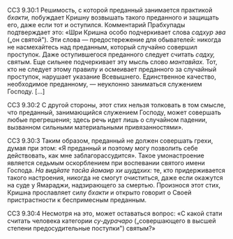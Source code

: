 ССЗ 9.30:1	Решимость, с которой преданный занимается практикой _бхакти,_ побуждает Кришну возвышать такого преданного и защищать его, даже если тот и оступился. Комментарий Прабхупады подтверждает это: «Шри Кришна особо подчеркивает слова _садхур эва_ („он святой"). Эти слова — предостережение для обывателей: никогда не насмехайтесь над преданным, который случайно совершил проступок. Даже оступившегося преданного следует считать _садху,_ святым. Еще сильнее подчеркивает эту мысль слово _мантавйах._ Тот, кто не следует этому правилу и осмеивает преданного за случайный проступок, нарушает указание Всевышнего. Единственное качество, необходимое преданному, — неуклонно заниматься служением Господу. [...]

ССЗ 9.30:2	С другой стороны, этот стих нельзя толковать в том смысле, что преданный, занимающийся служением Господу, может совершать любые прегрешения; здесь речь идет лишь о случайном падении, вызванном сильными материальными привязанностями».

ССЗ 9.30:3	Таким образом, преданный не должен совершать грехи, думая при этом: «Я преданный и поэтому могу позволить себе действовать, как мне заблагорассудится». Такое умонастроение является седьмым оскорблением при воспевании святого имени Господа. _На видйате тасйа йамаир хи шуддхих:_ те, кто придерживается такого настроения, никогда не смогут очиститься, даже если окажутся на суде у Ямараджи, надзирающего за смертью. Произнося этот стих, Кришна прославляет силу _бхакти_ и открыто говорит о Своей пристрастности к беспримесным преданным.

ССЗ 9.30:4	Несмотря на это, может оставаться вопрос: «С какой стати считать человека категории _су-дурачаро_ („совершающего в высшей степени предосудительные поступки") святым?»